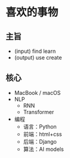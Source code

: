 # 喜欢的事物

## 主旨

- (input) find learn
- (output) use create

## 核心

- MacBook / macOS
- NLP
  - RNN
  - Transformer
- 编程
    - 语言：Python
    - 前端：html+css
    - 后端：Django
    - 算法：AI models

